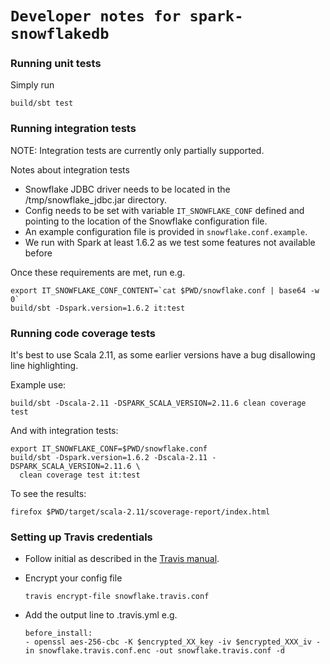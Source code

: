 # `Developer notes for spark-snowflakedb`

### Running unit tests

Simply run
  
    build/sbt test
    
### Running integration tests

NOTE: Integration tests are currently only partially supported.

Notes about integration tests
* Snowflake JDBC driver needs to be located in the /tmp/snowflake_jdbc.jar directory.
* Config needs to be set with variable `IT_SNOWFLAKE_CONF` defined and
    pointing to the location of the Snowflake configuration file.
* An example configuration file is provided in `snowflake.conf.example`.
* We run with Spark at least 1.6.2 as we test some features not available before

Once these requirements are met, run e.g.
    
    export IT_SNOWFLAKE_CONF_CONTENT=`cat $PWD/snowflake.conf | base64 -w 0` 
    build/sbt -Dspark.version=1.6.2 it:test
  
### Running code coverage tests

It's best to use Scala 2.11, as some earlier versions have a bug disallowing
line highlighting.

Example use:

    build/sbt -Dscala-2.11 -DSPARK_SCALA_VERSION=2.11.6 clean coverage test

And with integration tests:

    export IT_SNOWFLAKE_CONF=$PWD/snowflake.conf
    build/sbt -Dspark.version=1.6.2 -Dscala-2.11 -DSPARK_SCALA_VERSION=2.11.6 \
      clean coverage test it:test

To see the results:      

    firefox $PWD/target/scala-2.11/scoverage-report/index.html

### Setting up Travis credentials

* Follow initial as described in the [Travis manual](https://docs.travis-ci.com/user/encryption-keys).
* Encrypt your config file
     
      travis encrypt-file snowflake.travis.conf
      
* Add the output line to .travis.yml e.g.

      before_install:
      - openssl aes-256-cbc -K $encrypted_XX_key -iv $encrypted_XXX_iv -in snowflake.travis.conf.enc -out snowflake.travis.conf -d
